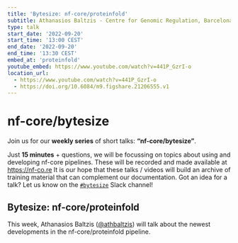 ```yaml
---
title: 'Bytesize: nf-core/proteinfold'
subtitle: Athanasios Baltzis - Centre for Genomic Regulation, Barcelona
type: talk
start_date: '2022-09-20'
start_time: '13:00 CEST'
end_date: '2022-09-20'
end_time: '13:30 CEST'
embed_at: 'proteinfold'
youtube_embed: https://www.youtube.com/watch?v=441P_GzrI-o
location_url:
  - https://www.youtube.com/watch?v=441P_GzrI-o
  - https://doi.org/10.6084/m9.figshare.21206555.v1
---
```


# nf-core/bytesize

Join us for our **weekly series** of short talks: **“nf-core/bytesize”**.

Just **15 minutes** + questions, we will be focussing on topics about using and developing nf-core pipelines.
These will be recorded and made available at <https://nf-co.re>
It is our hope that these talks / videos will build an archive of training material that can complement our documentation. Got an idea for a talk? Let us know on the [`#bytesize`](https://nfcore.slack.com/channels/bytesize) Slack channel!

## Bytesize: nf-core/proteinfold

This week, Athanasios Baltzis ([@athbaltzis](https://github.com/athbaltzis)) will talk about the newest developments in the nf-core/proteinfold pipeline.
